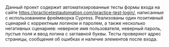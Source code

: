 Данный проект содержит автоматизированные тесты формы входа на сайте https://practicetestautomation.com/practice-test-login/, написанные с использованием фреймворка Cypress. Реализованы один позитивный сценарий с корректным логином и паролем, а также несколько негативных сценариев: неверное имя пользователя, неверный пароль, пустые поля и ввод логина с заглавной буквы. Тесты проверяют адрес страницы, сообщения об ошибках и наличие элементов после входа.
